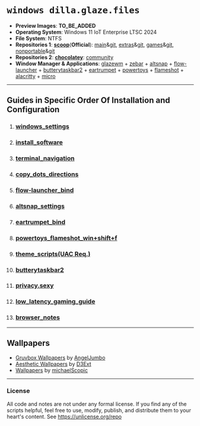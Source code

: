 # `windows dilla.glaze.files`
- **Preview Images**: **TO_BE_ADDED**
- **Operating System**: Windows 11 IoT Enterprise LTSC 2024
- **File System**: NTFS
- **Repositories 1**: [**scoop**](https://scoop.sh/)(**Official**): [main](https://scoop.sh/#/apps?q=%22https%3A%2F%2Fgithub.com%2FScoopInstaller%2FMain%22)&[git](https://github.com/ScoopInstaller/Main),  [extras](https://scoop.sh/#/apps?q=%22https%3A%2F%2Fgithub.com%2FScoopInstaller%2FExtras%22)&[git](https://github.com/ScoopInstaller/Extras), [games](https://scoop.sh/#/apps?q=%22https%3A%2F%2Fgithub.com%2FCalinou%2Fscoop-games%22)&[git](https://github.com/Calinou/scoop-games), [nonportable](https://scoop.sh/#/apps?q=%22https%3A%2F%2Fgithub.com%2FScoopInstaller%2FNonportable%22)&[git](https://github.com/ScoopInstaller/Nonportable)
- **Repositories 2**: [**chocolatey**](https://chocolatey.org/): [community](https://community.chocolatey.org/packages)
- **Window Manager & Applications**: [glazewm](https://github.com/glzr-io/glazewm) + [zebar](https://github.com/glzr-io/zebar) + [altsnap](https://github.com/RamonUnch/AltSnap) + [flow-launcher](https://github.com/Flow-Launcher/Flow.Launcher) + [butterytaskbar2](https://github.com/LuisThiamNye/ButteryTaskbar2) + [eartrumpet](https://github.com/File-New-Project/EarTrumpet) + [powertoys](https://github.com/microsoft/PowerToys) + [flameshot](https://github.com/flameshot-org/flameshot) + [alacritty](https://github.com/alacritty/alacritty) + [micro](https://github.com/zyedidia/micro)
---
## Guides in Specific Order Of Installation and Configuration
1. ### [**windows_settings**](https://github.com/dillacorn/win-glaze-dots/blob/main/Windows_Settings.md)
2. ### [**install_software**](https://github.com/dillacorn/win-glaze-dots/blob/main/install_software.md)
3. ### [**terminal_navigation**](https://github.com/dillacorn/win-glaze-dots/blob/main/terminal_navigation.md)
4. ### [**copy_dots_directions**](https://github.com/dillacorn/win-glaze-dots/blob/main/copy_dots_directions.md)
5. ### [**flow-launcher_bind**](https://github.com/dillacorn/win-glaze-dots/blob/main/flow-launcher_bind.png)
6. ### [**altsnap_settings**](https://github.com/dillacorn/win-glaze-dots/blob/main/altsnap_settings.md)
7. ### [**eartrumpet_bind**](https://github.com/dillacorn/win-glaze-dots/blob/main/eartrumpet_bind.png)
8. ### [**powertoys_flameshot_win+shift+f**](https://github.com/dillacorn/win-glaze-dots/blob/main/powertoys_flameshot_win%2Bshift%2Bf.md)
9. ### [**theme_scripts(UAC Req.)**](https://github.com/dillacorn/win-glaze-dots/tree/main/theme_scripts(UAC%20Req.))
10. ### [**butterytaskbar2**](https://github.com/dillacorn/win-glaze-dots/blob/main/butterytaskbar2.png)
11. ### [**privacy.sexy**](https://github.com/dillacorn/win-glaze-dots/blob/main/privacy.sexy.md)
12. ### [**low_latency_gaming_guide**](https://github.com/dillacorn/win-glaze-dots/blob/main/low_latency_gaming_guide.md)
13. ### [**browser_notes**](https://github.com/dillacorn/win-glaze-dots/tree/main/browser_notes)
---
## Wallpapers
- [Gruvbox Wallpapers](https://github.com/AngelJumbo/gruvbox-wallpapers) by [AngelJumbo](https://github.com/AngelJumbo)
- [Aesthetic Wallpapers](https://github.com/D3Ext/aesthetic-wallpapers) by [D3Ext](https://github.com/D3Ext)
- [Wallpapers](https://github.com/michaelScopic/Wallpapers) by [michaelScopic](https://github.com/michaelScopic)
---
### License
All code and notes are not under any formal license. If you find any of the scripts helpful, feel free to use, modify, publish, and distribute them to your heart's content. See https://unlicense.org/repo
